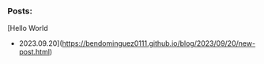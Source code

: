 ### Posts:

[Hello World
 - 2023.09.20](https://bendominguez0111.github.io/blog/2023/09/20/new-post.html)

